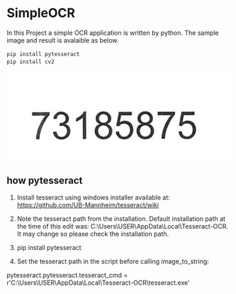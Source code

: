 # SimpleOCR

In this Project a simple OCR application is written by python. The sample image and result is avalaible as below.

```bash
pip install pytesseract 
pip install cv2
```
![alt text](https://github.com/AIAML/SimpleOCR/raw/master/test.png)

## how pytesseract
1. Install tesseract using windows installer available at: https://github.com/UB-Mannheim/tesseract/wiki

2. Note the tesseract path from the installation. Default installation path at the time of this edit was: C:\Users\USER\AppData\Local\Tesseract-OCR. It may change so please check the installation path.

3. pip install pytesseract

4. Set the tesseract path in the script before calling image_to_string:

pytesseract.pytesseract.tesseract_cmd = r'C:\Users\USER\AppData\Local\Tesseract-OCR\tesseract.exe'
